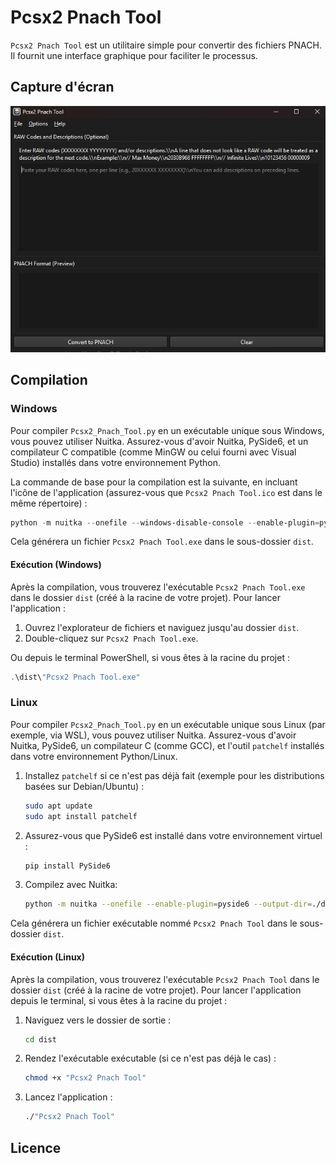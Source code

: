 # Pcsx2 Pnach Tool

`Pcsx2 Pnach Tool` est un utilitaire simple pour convertir des fichiers PNACH. Il fournit une interface graphique pour faciliter le processus.

## Capture d'écran

![Capture d'écran de Pcsx2 Pnach Tool](https://raw.githubusercontent.com/paynssj4/pyconvert-pnach/main/Pcsx2%20Pnach%20Tool.jpg)

## Compilation

### Windows

Pour compiler `Pcsx2_Pnach_Tool.py` en un exécutable unique sous Windows, vous pouvez utiliser Nuitka. Assurez-vous d'avoir Nuitka, PySide6, et un compilateur C compatible (comme MinGW ou celui fourni avec Visual Studio) installés dans votre environnement Python.

La commande de base pour la compilation est la suivante, en incluant l'icône de l'application (assurez-vous que `Pcsx2 Pnach Tool.ico` est dans le même répertoire) :

```powershell
python -m nuitka --onefile --windows-disable-console --enable-plugin=pyside6 --windows-icon-from-ico="Pcsx2 Pnach Tool.ico" --output-dir=.\dist --output-filename="Pcsx2 Pnach Tool" Pcsx2_Pnach_Tool.py
```

Cela générera un fichier `Pcsx2 Pnach Tool.exe` dans le sous-dossier `dist`.

#### Exécution (Windows)

Après la compilation, vous trouverez l'exécutable `Pcsx2 Pnach Tool.exe` dans le dossier `dist` (créé à la racine de votre projet).
Pour lancer l'application :
1. Ouvrez l'explorateur de fichiers et naviguez jusqu'au dossier `dist`.
2. Double-cliquez sur `Pcsx2 Pnach Tool.exe`.

Ou depuis le terminal PowerShell, si vous êtes à la racine du projet :
```powershell
.\dist\"Pcsx2 Pnach Tool.exe"
```

### Linux

Pour compiler `Pcsx2_Pnach_Tool.py` en un exécutable unique sous Linux (par exemple, via WSL), vous pouvez utiliser Nuitka. Assurez-vous d'avoir Nuitka, PySide6, un compilateur C (comme GCC), et l'outil `patchelf` installés dans votre environnement Python/Linux.

1.  Installez `patchelf` si ce n'est pas déjà fait (exemple pour les distributions basées sur Debian/Ubuntu) :
    ```bash
    sudo apt update
    sudo apt install patchelf
    ```
2.  Assurez-vous que PySide6 est installé dans votre environnement virtuel :
    ```bash
    pip install PySide6
    ```
3.  Compilez avec Nuitka:
       
    ```bash
    python -m nuitka --onefile --enable-plugin=pyside6 --output-dir=./dist --output-filename="Pcsx2 Pnach Tool" Pcsx2_Pnach_Tool.py
    ```

Cela générera un fichier exécutable nommé `Pcsx2 Pnach Tool` dans le sous-dossier `dist`.

#### Exécution (Linux)

Après la compilation, vous trouverez l'exécutable `Pcsx2 Pnach Tool` dans le dossier `dist` (créé à la racine de votre projet).
Pour lancer l'application depuis le terminal, si vous êtes à la racine du projet :
1. Naviguez vers le dossier de sortie :
   ```bash
   cd dist
   ```
2. Rendez l'exécutable exécutable (si ce n'est pas déjà le cas) :
   ```bash
   chmod +x "Pcsx2 Pnach Tool"
   ```
3. Lancez l'application :
   ```bash
   ./"Pcsx2 Pnach Tool"
   ```

## Licence
